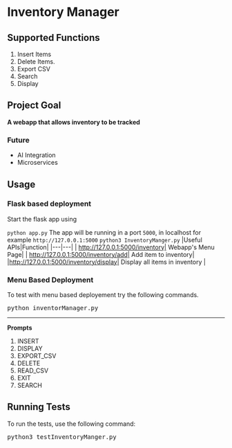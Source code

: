 # Inventory Manager

## Supported Functions
1. Insert Items
2. Delete Items.
2. Export CSV
3. Search
4. Display

## Project Goal

  **A webapp that allows inventory to be tracked**

### Future
- AI Integration
- Microservices
## Usage

### Flask based deployment
Start the flask app using 

`python app.py`
The app will be running in a port `5000`, in localhost for example `http://127.0.0.1:5000`
`python3 InventoryManger.py`
|Useful APIs|Function|
|---|---|
| http://127.0.0.1:5000/inventory| Webapp's Menu Page|
| http://127.0.0.1:5000/inventory/add| Add item to inventory|
|http://127.0.0.1:5000/inventory/display| Display all items in inventory |




### Menu Based Deployment

To test with menu based deployement try the following commands.

<pre>python inventorManager.py</pre>
---

**Prompts**

1. INSERT
2. DISPLAY
3. EXPORT_CSV
4. DELETE
5. READ_CSV
6. EXIT
8. SEARCH

## Running Tests

To run the tests, use the following command:

<pre>python3 testInventoryManger.py</pre> 